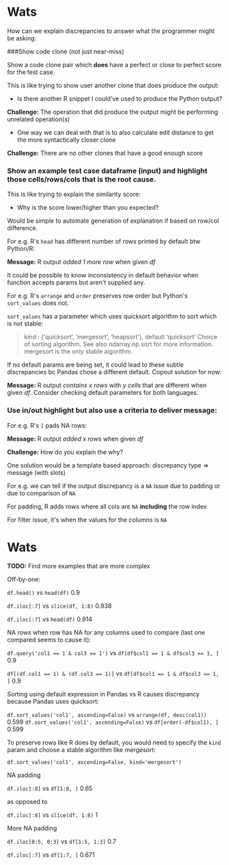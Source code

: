 
# Wats

How can we explain discrepancies to answer what the programmer might be asking:

###Show code clone (not just near-miss)

Show a code clone pair which **does** have a perfect or close to perfect score for the test case.

This is like trying to show user another clone that does produce the output:

- Is there another R snippet I could've used to produce the Python output?

**Challenge:** The operation that did produce the output might be performing unrelated operation(s)
- One way we can deal with that is to also calculate edit distance to get the more syntactically closer clone

**Challenge:** There are no other clones that have a good enough score

### Show an example test case dataframe (input) and highlight those cells/rows/cols that is the root cause.

This is like trying to explain the similarity score:

- Why is the score lower/higher than you expected?

Would be simple to automate generation of explanation if based on row/col difference.

For e.g. R's `head` has different number of rows printed by default btw Python/R: 

**Message:** R output *added 1 more row* when given *df*

It could be possible to know inconsistency in default behavior when function accepts params but aren't supplied any.

For e.g. R's `arrange` and `order` preserves row order but Python's `sort_values` does not.

`sort_values` has a parameter which uses quicksort algorithm to sort which is not stable:

> kind : {‘quicksort’, ‘mergesort’, ‘heapsort’}, default ‘quicksort’ Choice of sorting algorithm. See also ndarray.np.sort for more information. mergesort is the only stable algorithm. 

If no default params are being set, it could lead to these subtle discrepancies bc Pandas
chose a different default. Copout solution for now:

**Message:** R output *contains x rows* with *y cells* that are different when given *df*. Consider checking default parameters for both languages.

### Use in/out highlight but also use a criteria to deliver message:

For e.g. R's `[` pads NA rows: 

**Message:** R output *added x rows* when given *df*

**Challenge:** How do you explain the why?

One solution would be a template based approach: discrepancy type => message (with slots)

For e.g. we can tell if the output discrepancy is a `NA` issue due to padding or due to comparison of `NA`

For padding, R adds rows where all cols are `NA` **including** the row index

For filter issue, it's when the values for the columns is `NA`

# Wats

**TODO:** Find more examples that are more complex

Off-by-one:

`df.head()`	vs `head(df)` 0.9

`df.iloc[:7]` vs `slice(df, 1:8)` 0.938

`df.iloc[:7]` vs `head(df)` 0.914

NA rows when row has NA for any columns used to compare (last one compared seems to cause it):

`df.query('col1 == 1 & col3 == 1')` vs `df[df$col1 == 1 & df$col3 == 1, ]` 0.9

`df[(df.col1 == 1) & (df.col3 == 1)]` vs `df[df$col1 == 1 & df$col3 == 1, ]` 0.9

Sorting using default expression in Pandas vs R causes discrepancy because Pandas uses quicksort:

`df.sort_values('col1', ascending=False)` vs `arrange(df, desc(col1))` 0.599
`df.sort_values('col1', ascending=False)` vs `df[order(-df$col1), ]` 0.599

To preserve rows like R does by default, you would need to specify the `kind` param and choose a stable
algorithm like mergesort:

`df.sort_values('col1', ascending=False, kind='mergesort')`

NA padding

`df.iloc[:8]` vs `df[1:8, ]` 0.65

as opposed to

`df.iloc[:8]` vs `slice(df, 1:8)` 1

More NA padding

`df.iloc[0:5, 0:3]` vs `df[1:5, 1:3]` 0.7

`df.iloc[:7]` vs `df[1:7, ]` 0.671





